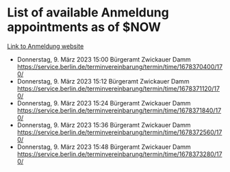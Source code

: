 # List of available Anmeldung appointments as of $NOW
[Link to Anmeldung website](https://service.berlin.de/terminvereinbarung/termin/tag.php?termin=1&anliegen[]=120686&dienstleisterlist=122210,122217,327316,122219,327312,122227,327314,122231,327346,122243,327348,122254,122252,329742,122260,329745,122262,329748,122271,327278,122273,327274,122277,327276,330436,122280,327294,122282,327290,122284,327292,122291,327270,122285,327266,122286,327264,122296,327268,150230,329760,122297,327286,122294,327284,122312,329763,122314,329775,122304,327330,122311,327334,122309,327332,317869,122281,327352,122279,329772,122283,122276,327324,122274,327326,122267,329766,122246,327318,122251,327320,122257,327322,122208,327298,122226,327300&herkunft=http%3A%2F%2Fservice.berlin.de%2Fdienstleistung%2F120686%2F)
- Donnerstag, 9. März 2023 15:00 Bürgeramt Zwickauer Damm https://service.berlin.de/terminvereinbarung/termin/time/1678370400/170/
- Donnerstag, 9. März 2023 15:12 Bürgeramt Zwickauer Damm https://service.berlin.de/terminvereinbarung/termin/time/1678371120/170/
- Donnerstag, 9. März 2023 15:24 Bürgeramt Zwickauer Damm https://service.berlin.de/terminvereinbarung/termin/time/1678371840/170/
- Donnerstag, 9. März 2023 15:36 Bürgeramt Zwickauer Damm https://service.berlin.de/terminvereinbarung/termin/time/1678372560/170/
- Donnerstag, 9. März 2023 15:48 Bürgeramt Zwickauer Damm https://service.berlin.de/terminvereinbarung/termin/time/1678373280/170/
